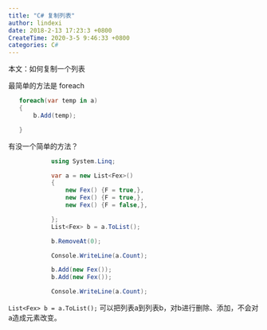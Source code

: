 ```yaml
---
title: "C# 复制列表"
author: lindexi
date: 2018-2-13 17:23:3 +0800
CreateTime: 2020-3-5 9:46:33 +0800
categories: C#
---
```


本文：如何复制一个列表

<!--more-->



<div id="toc"></div>

最简单的方法是 foreach


```csharp
   foreach(var temp in a)
   {
       b.Add(temp);

   }
```

有没一个简单的方法？


```csharp
            using System.Linq;

            var a = new List<Fex>()
            {
                new Fex() {F = true,},
                new Fex() {F = true,},
                new Fex() {F = false,},

            };
            List<Fex> b = a.ToList();

            b.RemoveAt(0);

            Console.WriteLine(a.Count);

            b.Add(new Fex());
            b.Add(new Fex());

            Console.WriteLine(a.Count);
```

            
`List<Fex> b = a.ToList();` 可以把列表a到列表b，对b进行删除、添加，不会对a造成元素改变。

